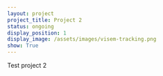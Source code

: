 ```yaml
---
layout: project
project_title: Project 2
status: ongoing
display_position: 1
display_image: /assets/images/visem-tracking.png
show: True
---
```

Test project 2